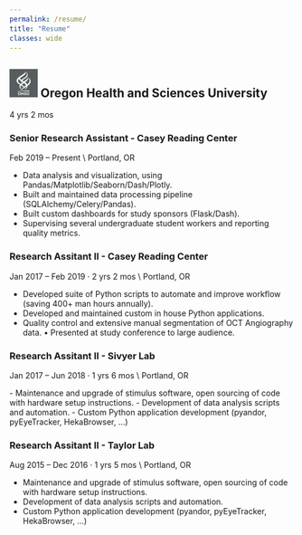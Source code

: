 ```yaml
---
permalink: /resume/
title: "Resume"
classes: wide
---
```


## ![OHSU logo](/assets/images/ohsu_logo.png) Oregon Health and Sciences University
4 yrs 2 mos

### Senior Research Assistant - Casey Reading Center
Feb 2019 – Present \\
Portland, OR

* Data analysis and visualization, using Pandas/Matplotlib/Seaborn/Dash/Plotly.
* Built and maintained data processing pipeline (SQLAlchemy/Celery/Pandas).
* Built custom dashboards for study sponsors (Flask/Dash).
* Supervising several undergraduate student workers and reporting quality metrics.

### Research Assitant II - Casey Reading Center
Jan 2017 – Feb 2019 · 2 yrs 2 mos \\
Portland, OR 

* Developed suite of Python scripts to automate and improve workflow (saving 400+ man hours annually).
* Developed and maintained custom in house Python applications.
* Quality control and extensive manual segmentation of OCT Angiography data.
• Presented at study conference to large audience.

### Research Assitant II - Sivyer Lab
Jan 2017 – Jun 2018 · 1 yrs 6 mos \\
Portland, OR

\- Maintenance and upgrade of stimulus software, open sourcing of code with hardware setup instructions.
\- Development of data analysis scripts and automation.
\- Custom Python application development (pyandor, pyEyeTracker, HekaBrowser, …)

### Research Assitant II - Taylor Lab
Aug 2015 – Dec 2016 · 1 yrs 5 mos \\
Portland, OR

* Maintenance and upgrade of stimulus software, open sourcing of code with hardware setup instructions.
* Development of data analysis scripts and automation.
* Custom Python application development (pyandor, pyEyeTracker, HekaBrowser, …)